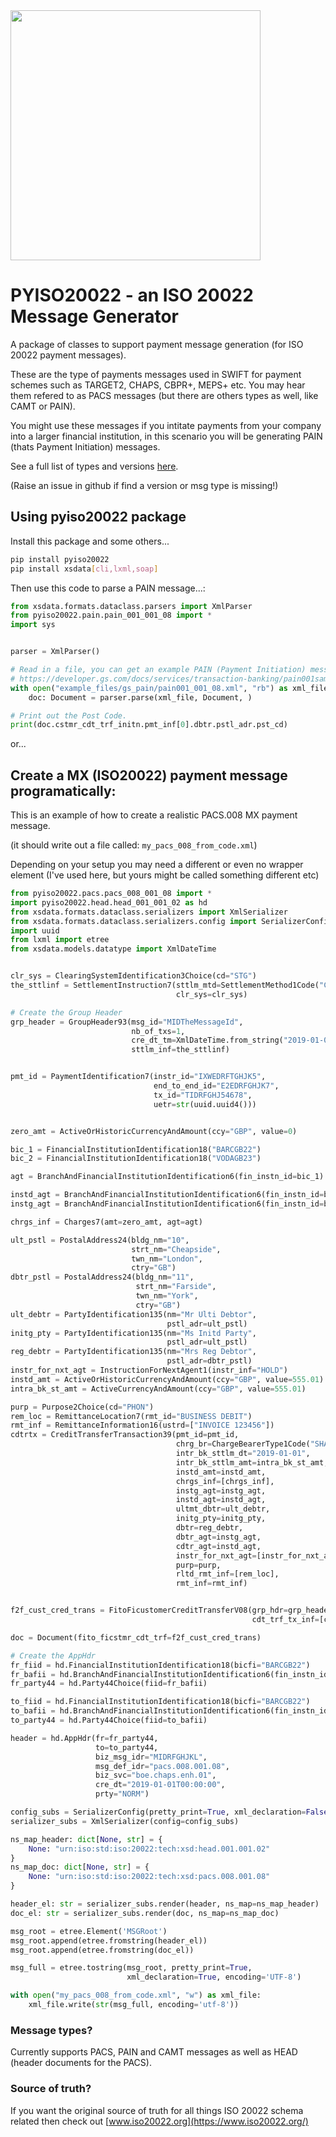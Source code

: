 <iMG SRC="https://github.com/phoughton/pyiso20022/raw/main/docs/logo_pyiso20022.png?raw=true" WIDTH=400>

# PYISO20022 - an ISO 20022 Message Generator

A package of classes to support payment message generation (for ISO 20022 payment messages).

These are the type of payments messages used in SWIFT for payment schemes such as TARGET2, CHAPS, CBPR+, MEPS+ etc. You may hear them refered to as PACS messages (but there are others types as well, like CAMT or PAIN).

You might use these messages if you intitate payments from your company into a larger financial institution, in this scenario you will be generating PAIN (thats Payment Initiation) messages.

See a full list of types and versions [here](https://github.com/phoughton/pyiso20022/blob/main/supported_msg_types_final.md).

(Raise an issue in github if find a version or msg type is missing!)

## Using pyiso20022 package

Install this package and some others...
```bash
pip install pyiso20022
pip install xsdata[cli,lxml,soap]
```

Then use this code to parse a PAIN message...:

```python
from xsdata.formats.dataclass.parsers import XmlParser
from pyiso20022.pain.pain_001_001_08 import *
import sys


parser = XmlParser()

# Read in a file, you can get an example PAIN (Payment Initiation) message from: 
# https://developer.gs.com/docs/services/transaction-banking/pain001sample/
with open("example_files/gs_pain/pain001_001_08.xml", "rb") as xml_file:
    doc: Document = parser.parse(xml_file, Document, )

# Print out the Post Code.
print(doc.cstmr_cdt_trf_initn.pmt_inf[0].dbtr.pstl_adr.pst_cd)
```

or...

## Create a MX (ISO20022) payment message programatically:

This is an example of how to create a realistic PACS.008 MX payment message.

(it should write out a file called: `my_pacs_008_from_code.xml`)

Depending on your setup you may need a different or even no wrapper element (I've used <MSGRoot> here, but yours might be called something different etc)

```python
from pyiso20022.pacs.pacs_008_001_08 import *
import pyiso20022.head.head_001_001_02 as hd
from xsdata.formats.dataclass.serializers import XmlSerializer
from xsdata.formats.dataclass.serializers.config import SerializerConfig
import uuid
from lxml import etree
from xsdata.models.datatype import XmlDateTime


clr_sys = ClearingSystemIdentification3Choice(cd="STG")
the_sttlinf = SettlementInstruction7(sttlm_mtd=SettlementMethod1Code("CLRG"),
                                     clr_sys=clr_sys)

# Create the Group Header
grp_header = GroupHeader93(msg_id="MIDTheMessageId",
                           nb_of_txs=1,
                           cre_dt_tm=XmlDateTime.from_string("2019-01-01T00:00:00"),
                           sttlm_inf=the_sttlinf)


pmt_id = PaymentIdentification7(instr_id="IXWEDRFTGHJK5",
                                end_to_end_id="E2EDRFGHJK7",
                                tx_id="TIDRFGHJ54678",
                                uetr=str(uuid.uuid4()))


zero_amt = ActiveOrHistoricCurrencyAndAmount(ccy="GBP", value=0)

bic_1 = FinancialInstitutionIdentification18("BARCGB22")
bic_2 = FinancialInstitutionIdentification18("VODAGB23")

agt = BranchAndFinancialInstitutionIdentification6(fin_instn_id=bic_1)

instd_agt = BranchAndFinancialInstitutionIdentification6(fin_instn_id=bic_2)
instg_agt = BranchAndFinancialInstitutionIdentification6(fin_instn_id=bic_1)

chrgs_inf = Charges7(amt=zero_amt, agt=agt)

ult_pstl = PostalAddress24(bldg_nm="10",
                           strt_nm="Cheapside",
                           twn_nm="London",
                           ctry="GB")
dbtr_pstl = PostalAddress24(bldg_nm="11",
                            strt_nm="Farside",
                            twn_nm="York",
                            ctry="GB")
ult_debtr = PartyIdentification135(nm="Mr Ulti Debtor",
                                   pstl_adr=ult_pstl)
initg_pty = PartyIdentification135(nm="Ms Initd Party",
                                   pstl_adr=ult_pstl)
reg_debtr = PartyIdentification135(nm="Mrs Reg Debtor",
                                   pstl_adr=dbtr_pstl)
instr_for_nxt_agt = InstructionForNextAgent1(instr_inf="HOLD")
instd_amt = ActiveOrHistoricCurrencyAndAmount(ccy="GBP", value=555.01)
intra_bk_st_amt = ActiveCurrencyAndAmount(ccy="GBP", value=555.01)

purp = Purpose2Choice(cd="PHON")
rem_loc = RemittanceLocation7(rmt_id="BUSINESS DEBIT")
rmt_inf = RemittanceInformation16(ustrd=["INVOICE 123456"])
cdtrtx = CreditTransferTransaction39(pmt_id=pmt_id,
                                     chrg_br=ChargeBearerType1Code("SHAR"),
                                     intr_bk_sttlm_dt="2019-01-01",
                                     intr_bk_sttlm_amt=intra_bk_st_amt,
                                     instd_amt=instd_amt,
                                     chrgs_inf=[chrgs_inf],
                                     instg_agt=instg_agt,
                                     instd_agt=instd_agt,
                                     ultmt_dbtr=ult_debtr,
                                     initg_pty=initg_pty,
                                     dbtr=reg_debtr,
                                     dbtr_agt=instg_agt,
                                     cdtr_agt=instd_agt,
                                     instr_for_nxt_agt=[instr_for_nxt_agt],
                                     purp=purp,
                                     rltd_rmt_inf=[rem_loc],
                                     rmt_inf=rmt_inf)


f2f_cust_cred_trans = FitoFicustomerCreditTransferV08(grp_hdr=grp_header,
                                                      cdt_trf_tx_inf=[cdtrtx])

doc = Document(fito_ficstmr_cdt_trf=f2f_cust_cred_trans)

# Create the AppHdr
fr_fiid = hd.FinancialInstitutionIdentification18(bicfi="BARCGB22")
fr_bafii = hd.BranchAndFinancialInstitutionIdentification6(fin_instn_id=fr_fiid)
fr_party44 = hd.Party44Choice(fiid=fr_bafii)

to_fiid = hd.FinancialInstitutionIdentification18(bicfi="BARCGB22")
to_bafii = hd.BranchAndFinancialInstitutionIdentification6(fin_instn_id=to_fiid)
to_party44 = hd.Party44Choice(fiid=to_bafii)

header = hd.AppHdr(fr=fr_party44,
                   to=to_party44,
                   biz_msg_idr="MIDRFGHJKL",
                   msg_def_idr="pacs.008.001.08",
                   biz_svc="boe.chaps.enh.01",
                   cre_dt="2019-01-01T00:00:00",
                   prty="NORM")

config_subs = SerializerConfig(pretty_print=True, xml_declaration=False)
serializer_subs = XmlSerializer(config=config_subs)

ns_map_header: dict[None, str] = {
    None: "urn:iso:std:iso:20022:tech:xsd:head.001.001.02"
}
ns_map_doc: dict[None, str] = {
    None: "urn:iso:std:iso:20022:tech:xsd:pacs.008.001.08"
}

header_el: str = serializer_subs.render(header, ns_map=ns_map_header)
doc_el: str = serializer_subs.render(doc, ns_map=ns_map_doc)

msg_root = etree.Element('MSGRoot')
msg_root.append(etree.fromstring(header_el))
msg_root.append(etree.fromstring(doc_el))

msg_full = etree.tostring(msg_root, pretty_print=True,
                          xml_declaration=True, encoding='UTF-8')

with open("my_pacs_008_from_code.xml", "w") as xml_file:
    xml_file.write(str(msg_full, encoding='utf-8'))

```

### Message types?
Currently supports PACS, PAIN and CAMT messages as well as HEAD (header documents for the PACS).


### Source of truth?

If you want the original source of truth for all things ISO 20022 schema related then check out [www.iso20022.org](https://www.iso20022.org/)
